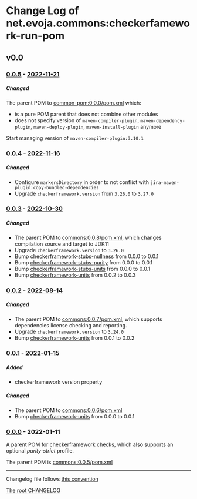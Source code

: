 # Change Log of net.evoja.commons:checkerfamework-run-pom

<!---
#### [Unreleased][unreleased]
##### Added
##### Changed
##### Deprecated
##### Removed
##### Fixed
##### Security
##### Broken
--->


## v0.0

### [0.0.5] - [2022-11-21][c-0.0.5]
##### Changed
The parent POM to [common-pom:0.0.0/pom.xml](https://github.com/evoja/java-commons/blob/common-pom/0.0.0/pom.xml)
which:
* is a pure POM parent that does not combine other modules
* does not specify version of `maven-compiler-plugin`, `maven-dependency-plugin`,
	`maven-deploy-plugin`, `maven-install-plugin` anymore

Start managing version of `maven-compiler-plugin:3.10.1`

### [0.0.4] - [2022-11-16][c-0.0.4]
##### Changed
* Configure `markersDirectory` in order to not conflict
with `jira-maven-plugin:copy-bundled-dependencies`
* Upgrade `checkerframework.version` from `3.26.0` to `3.27.0`


### [0.0.3] - [2022-10-30][c-0.0.3]
##### Changed
* The parent POM to [commons:0.0.8/pom.xml](https://github.com/evoja/java-commons/blob/commons/0.0.8/pom.xml),
	which changes compilation source and target to JDK11
* Upgrade `checkerframework.version` to `3.26.0`
* Bump [checkerframework-stubs-nullness](../checkerframework-stubs-nullness/) from 0.0.0 to 0.0.1
* Bump [checkerframework-stubs-purity](../checkerframework-stubs-purity/) from 0.0.0 to 0.0.1
* Bump [checkerframework-stubs-units](../checkerframework-stubs-units/) from 0.0.0 to 0.0.1
* Bump [checkerframework-units](../checkerframework-units/) from 0.0.2 to 0.0.3


### [0.0.2] - [2022-08-14][c-0.0.2]
##### Changed
* The parent POM to [commons:0.0.7/pom.xml](https://github.com/evoja/java-commons/blob/commons/0.0.7/pom.xml),
	which supports dependencies license checking and reporting.
* Upgrade `checkerframework.version` to `3.24.0`
* Bump [checkerframework-units](../checkerframework-units/) from 0.0.1 to 0.0.2


### [0.0.1] - [2022-01-15][c-0.0.1]
##### Added
* checkerframework version property

##### Changed
* The parent POM to [commons:0.0.6/pom.xml](https://github.com/evoja/java-commons/blob/commons/0.0.6/pom.xml)
* Bump [checkerframework-units](../checkerframework-units/) from 0.0.0 to 0.0.1


### [0.0.0] - 2022-01-11

A parent POM for checkerframework checks, which also supports
an optional _purity-strict_ profile.

The parent POM is [commons:0.0.5/pom.xml](https://github.com/evoja/java-commons/blob/commons/0.0.5/pom.xml)





------------
Changelog file follows [this convention](https://keepachangelog.com/)

[The root CHANGELOG](/CHANGELOG.md)


[unreleased]: https://github.com/evoja/java-commons/compare/checkerframework-run-pom/0.0.5...master

[c-0.0.5]: https://github.com/evoja/java-commons/compare/checkerframework-run-pom/0.0.4...checkerframework-run-pom/0.0.5
[0.0.5]: https://github.com/evoja/java-commons/tree/checkerframework-run-pom/0.0.5

[c-0.0.4]: https://github.com/evoja/java-commons/compare/checkerframework-run-pom/0.0.3...checkerframework-run-pom/0.0.4
[0.0.4]: https://github.com/evoja/java-commons/tree/checkerframework-run-pom/0.0.4

[c-0.0.3]: https://github.com/evoja/java-commons/compare/checkerframework-run-pom/0.0.2...checkerframework-run-pom/0.0.3
[0.0.3]: https://github.com/evoja/java-commons/tree/checkerframework-run-pom/0.0.3

[c-0.0.2]: https://github.com/evoja/java-commons/compare/checkerframework-run-pom/0.0.1...checkerframework-run-pom/0.0.2
[0.0.2]: https://github.com/evoja/java-commons/tree/checkerframework-run-pom/0.0.2

[c-0.0.1]: https://github.com/evoja/java-commons/compare/checkerframework-run-pom/0.0.0...checkerframework-run-pom/0.0.1
[0.0.1]: https://github.com/evoja/java-commons/tree/checkerframework-run-pom/0.0.1

[0.0.0]: https://github.com/evoja/java-commons/tree/checkerframework-run-pom/0.0.0
